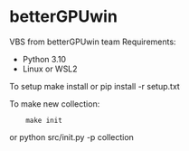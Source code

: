 # betterGPUwin
VBS from betterGPUwin team
Requirements:
- Python 3.10
- Linux or WSL2

To setup
    make install 
or
    pip install -r setup.txt

To make new collection:

        make init
or
        python src/init.py -p collection